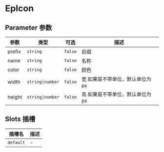# EpIcon
## Parameter 参数
| 参数 | 类型 | 可选 | 描述 |
| --- | --- | --- | --- |
| prefix | `string` | `false` | 前缀
| name | `string` | `false` | 名称
| color | `string` | `false` | 颜色
| width | `string\|number` | `false` | 宽 如果是不带单位，默认单位为px
| height | `string\|number` | `false` | 高 如果是不带单位，默认单位为px
## Slots 插槽
| 插槽名 | 描述 |
|  ---  | --- |
| `default` | - |
